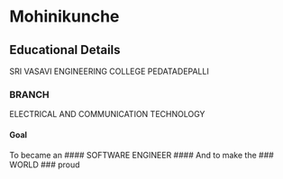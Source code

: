 # Mohinikunche #
## Educational Details ##
SRI VASAVI ENGINEERING COLLEGE
PEDATADEPALLI
### BRANCH ###
ELECTRICAL AND COMMUNICATION TECHNOLOGY 
#### Goal ####
To became an #### SOFTWARE ENGINEER #### And to make the ### WORLD ### proud



